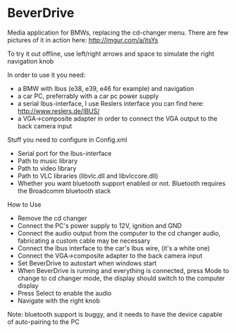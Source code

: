 BeverDrive
==========

Media application for BMWs, replacing the cd-changer menu. There are few pictures of it in action here: http://imgur.com/a/itsYs

To try it out offline, use left/right arrows and space to simulate the right navigation knob

In order to use it you need:
* a BMW with Ibus (e38, e39, e46 for example) and navigation
* a car PC, preferrably with a car pc power supply
* a serial Ibus-interface, I use Reslers interface you can find here: http://www.reslers.de/IBUS/ 
* a VGA->composite adapter in order to connect the VGA output to the back camera input

Stuff you need to configure in Config.xml
* Serial port for the Ibus-interface
* Path to music library
* Path to video library
* Path to VLC libraries (libvlc.dll and libvlccore.dll)
* Whether you want bluetooth support enabled or not. Bluetooth requires the Broadcomm bluetooth stack

How to Use
* Remove the cd changer
* Connect the PC's power supply to 12V, ignition and GND
* Connect the audio output from the computer to the cd changer audio, fabricating a custom cable may be necessary
* Connect the Ibus interface to the car's Ibus wire, (it's a white one)
* Connect the VGA->composite adapter to the back camera input
* Set BeverDrive to autostart when windows start
* When BeverDrive is running and everything is connected, press Mode to change to cd changer mode, the display should switch to the computer display
* Press Select to enable the audio
* Navigate with the right knob

Note: bluetooth support is buggy, and it needs to have the device capable of auto-pairing to the PC